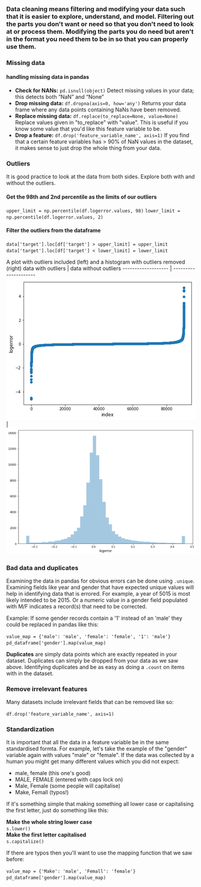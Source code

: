 ### __Data cleaning__ means filtering and modifying your data such that it is easier to explore, understand, and model. Filtering out the parts you don't want or need so that you don't need to look at or process them. Modifying the parts you do need but aren't in the format you need them to be in so that you can properly use them.

### Missing data

#### handling missing data in pandas
 - __Check for NANs:__ `pd.isnull(object)` Detect missing values in your data; this detects both “NaN” and “None”  
 - __Drop missing data:__ `df.dropna(axis=0, how='any')` Returns your data frame where any data points containing NaNs have been removed.  
 - __Replace missing data:__ `df.replace(to_replace=None, value=None)` Replace values given in "to_replace" with "value". This is useful if you know some value that you'd like this feature variable to be.  
 - __Drop a feature:__ `df.drop('feature_variable_name', axis=1)` If you find that a certain feature variables has > 90% of NaN values in the dataset, it makes sense to just drop the whole thing from your data.

### Outliers
It is good practice to look at the data from both sides.  Explore both with and without the outliers.

#### Get the 98th and 2nd percentile as the limits of our outliers
`upper_limit = np.percentile(df.logerror.values, 98)` 
`lower_limit = np.percentile(df.logerror.values, 2) `
#### Filter the outliers from the dataframe
`data['target'].loc[df['target'] > upper_limit] = upper_limit data['target'].loc[df['target'] < lower_limit] = lower_limit`

A plot with outliers included (left) and a histogram with outliers removed (right)
  data with outliers  |   data without outliers
  ------------------- | ---------------------
  ![alt](images/data_with_outliers.png)  | ![alt](images/data_withOUT_outliers.png)

### Bad data and duplicates
Examining the data in pandas for obvious errors can be done using `.unique`. Examining fields like year and gender that have expected unique values will help in identifying data that is errored. For example, a year of 5015 is most likely intended to be 2015. Or a numeric value in a gender field populated with M/F indicates a record(s) that need to be corrected.

Example: If some gender records contain a '1' instead of an 'male' they could be replaced in pandas like this:

`value_map = {'male': 'male', 'female': 'female', '1': 'male'}`
`pd_dataframe['gender'].map(value_map)`

__Duplicates__ are simply data points which are exactly repeated in your dataset. Duplicates can simply be dropped from your data as we saw above.
Identifying duplicates and be as easy as doing a `.count` on items with in the dataset.

### Remove irrelevant features
Many datasets include irrelevant fields that can be removed like so:

`df.drop('feature_variable_name', axis=1)`

### Standardization

It is important that all the data in a feature variable be in the same standardised formta.  For example, let's take the example of the "gender" variable again with values "male" or "female". If the data was collected by a human you might get many different values which you did not expect:

 - male, female (this one's good)  
 - MALE, FEMALE (entered with caps lock on)  
 - Male, Female (some people will capitalise)  
 - Make, Femall (typos!)

If it's something simple that making something all lower case or capitalising the first letter, just do something like this:

__Make the whole string lower case__  
`s.lower()`  
__Make the first letter capitalised__  
`s.capitalize()`  

If there are typos then you'll want to use the mapping function that we saw before:

`value_map = {'Make': 'male', 'Femall': 'female'}  `
`pd_dataframe['gender'].map(value_map)  `
